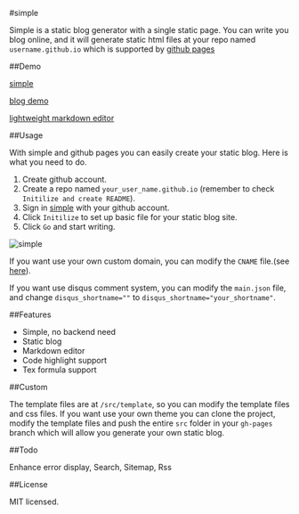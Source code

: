 #simple

Simple is a static blog generator with a single static page. You can write you blog online, and it will generate static html files at your repo named `username.github.io` which is supported by [github pages](https://pages.github.com)

##Demo

[simple](http://isnowfy.github.io/simple)

[blog demo](http://isnowfy.github.io/)

[lightweight markdown editor](http://isnowfy.github.io/simple/editor.html)

##Usage

With simple and github pages you can easily create your static blog. Here is what you need to do.

1. Create github account.
2. Create a repo named `your_user_name.github.io` (remember to check `Initilize and create README`).
3. Sign in [simple](http://isnowfy.github.io/simple) with your github account.
4. Click `Initilize` to set up basic file for your static blog site.
5. Click `Go` and start writing.

![simple](http://isnowfy.github.io/img/Simple.png)

If you want use your own custom domain, you can modify the `CNAME` file.(see [here](https://help.github.com/articles/setting-up-a-custom-domain-with-github-pages)).

If you want use disqus comment system, you can modify the `main.json` file, and change `disqus_shortname=""` to `disqus_shortname="your_shortname"`.

##Features

* Simple, no backend need
* Static blog
* Markdown editor
* Code highlight support
* Tex formula support

##Custom

The template files are at `/src/template`, so you can modify the template files and css files. If you want use your own theme you can clone the project, modify the template files and push the entire `src` folder in your `gh-pages` branch which will allow you generate your own static blog.

##Todo

Enhance error display, Search, Sitemap, Rss

##License

MIT licensed.
